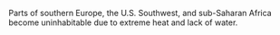 Parts of southern Europe, the U.S. Southwest, and sub-Saharan Africa become uninhabitable due to extreme heat and lack of water.
